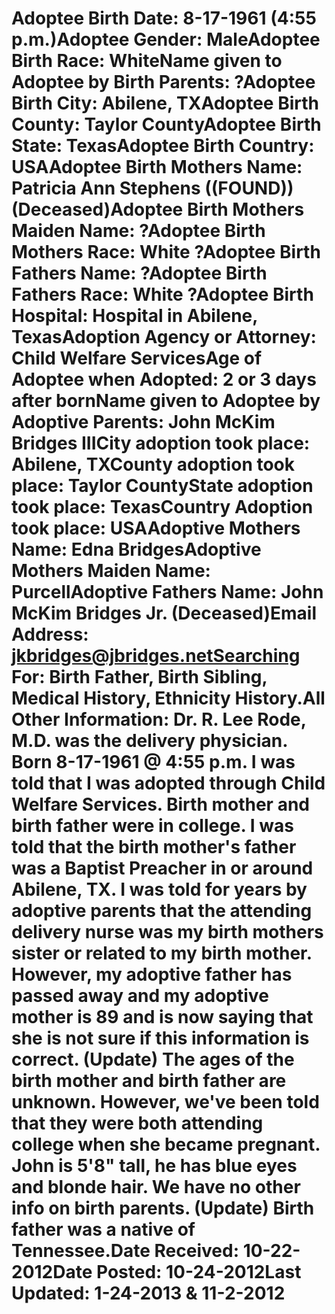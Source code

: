 # Adoptee Birth Date: 8-17-1961 (4:55 p.m.)Adoptee Gender: MaleAdoptee Birth Race: WhiteName given to Adoptee by Birth Parents: ?Adoptee Birth City: Abilene, TXAdoptee Birth County: Taylor CountyAdoptee Birth State: TexasAdoptee Birth Country: USAAdoptee Birth Mothers Name: Patricia Ann Stephens ((FOUND)) (Deceased)Adoptee Birth Mothers Maiden Name: ?Adoptee Birth Mothers Race: White ?Adoptee Birth Fathers Name: ?Adoptee Birth Fathers Race: White ?Adoptee Birth Hospital: Hospital in Abilene, TexasAdoption Agency or Attorney: Child Welfare ServicesAge of Adoptee when Adopted: 2 or 3 days after bornName given to Adoptee by Adoptive Parents: John McKim Bridges IIICity adoption took place: Abilene, TXCounty adoption took place: Taylor CountyState adoption took place: TexasCountry Adoption took place: USAAdoptive Mothers Name: Edna BridgesAdoptive Mothers Maiden Name: PurcellAdoptive Fathers Name: John McKim Bridges Jr. (Deceased)Email Address: jkbridges@jbridges.netSearching For: Birth Father, Birth Sibling, Medical History, Ethnicity History.All Other Information: Dr. R. Lee Rode, M.D. was the delivery physician. Born 8-17-1961 @ 4:55 p.m. I was told that I was adopted through Child Welfare Services. Birth mother and birth father were in college. I was told that the birth mother's father was a Baptist Preacher in or around Abilene, TX. I was told for years by adoptive parents that the attending delivery nurse was my birth mothers sister or related to my birth mother. However, my adoptive father has passed away and my adoptive mother is 89 and is now saying that she is not sure if this information is correct. (Update) The ages of the birth mother and birth father are unknown. However, we've been told that they were both attending college when she became pregnant. John is 5'8" tall, he has blue eyes and blonde hair. We have no other info on birth parents. (Update) Birth father was a native of Tennessee.Date Received: 10-22-2012Date Posted: 10-24-2012Last Updated: 1-24-2013 & 11-2-2012